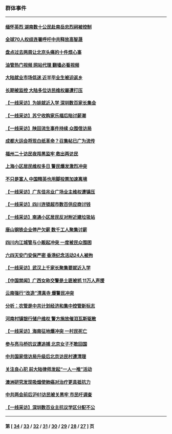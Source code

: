 ### 群体事件
---
#### [缅怀英烈 湖南数十公民赴南岳忠烈祠被控制](../../pages/ncid279/n14055318.md?08210845) 
#### [全球70人权组连署呼吁中共释放高智晟](../../pages/ncid279/n14055054.md?08210845) 
#### [盘点过去两周让北京头痛的十件烦心事](../../pages/ncid279/n14052654.md?08210845) 
#### [油管热门视频 网站代理 翻墙必看视频](http://138.2.39.72:81/youtube.html?epic-marker?08210845)
#### [大陆就业市场低迷 近半毕业生被迫返乡](../../pages/ncid279/n14050945.md?08210845) 
#### [长期被监控 大陆多位访民维权屡遭打压](../../pages/ncid279/n14049331.md?08210845) 
#### [【一线采访】为娃就近入学 深圳数百家长集会](../../pages/ncid279/n14044246.md?08210845) 
#### [【一线采访】苏宁收购家乐福后陷讨薪潮](../../pages/ncid279/n14042224.md?08210845) 
#### [【一线采访】陕回流生事件持续 众围信访局](../../pages/ncid279/n14040242.md?08210845) 
#### [成都大运会将现白纸革命？召集帖已广为流传](../../pages/ncid279/n14033119.md?08210845) 
#### [福州二十访民夜闯黑监牢 救出两访民](../../pages/ncid279/n14031617.md?08210845) 
#### [上海小区居民维权多日 警民爆发激烈冲突](../../pages/ncid279/n14029221.md?08210845) 
#### [不只是富人 中国精英也用脚投票加速离境](../../pages/ncid279/n14029086.md?08210845) 
#### [【一线采访】广东佳兆业广场业主维权遭镇压](../../pages/ncid279/n14028175.md?08210845) 
#### [【一线采访】四川连锁超市数百供应商讨钱](../../pages/ncid279/n14025102.md?08210845) 
#### [【一线采访】南通小区居民反对附近建垃圾站](../../pages/ncid279/n14021690.md?08210845) 
#### [唐山钢铁企业停产欠薪 数千工人聚集讨薪](../../pages/ncid279/n14017404.md?08210845) 
#### [四川内江城管与小贩起冲突 一度被民众围困](../../pages/ncid279/n14015922.md?08210845) 
#### [六四天安门安保严密 香港纪念活动24人被拘](../../pages/ncid279/n14009800.md?08210845) 
#### [【一线采访】武汉上千家长聚集要就近入学](../../pages/ncid279/n14009497.md?08210845) 
#### [【中国禁闻】广西女称交警是土匪被抓 11万人声援](../../pages/ncid279/n14006869.md?08210845) 
#### [云南强行“改造”清真寺 爆警民冲突](../../pages/ncid279/n14005561.md?08210845) 
#### [分析：农管是中共计划经济和集中控管新标志](../../pages/ncid279/n14000665.md?08210845) 
#### [河南村镇银行储户维权 警方施放催泪瓦斯驱散](../../pages/ncid279/n13998750.md?08210845) 
#### [【一线采访】海南征地爆冲突 一村民死亡](../../pages/ncid279/n13989137.md?08210845) 
#### [参与亮马桥抗议遭追捕 北京女子不敢回国](../../pages/ncid279/n13985420.md?08210845) 
#### [中共国家信访局升级后北京访民村遭清理](../../pages/ncid279/n13984826.md?08210845) 
#### [关注良心犯 前大陆律师发起“一人一推”活动](../../pages/ncid279/n13980524.md?08210845) 
#### [澳洲研究发现吸烟使肺癌对治疗更具抵抗力](../../pages/ncid279/n13977762.md?08210845) 
#### [中共两会前后沪61访民被关黑牢 市民吁调查](../../pages/ncid279/n13976054.md?08210845) 
#### [【一线采访】深圳数百业主抗议学区分配不公](../../pages/ncid279/n13976680.md?08210845) 

---
#### 第 [ [34](./34.md?08210845) / [33](./33.md?08210845) / [32](./32.md?08210845) / [31](./31.md?08210845) / [30](./30.md?08210845) / [29](./29.md?08210845) / [28](./28.md?08210845) / [27](./27.md?08210845) ] 页
